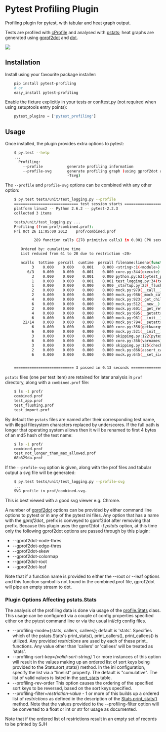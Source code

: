 # Pytest Profiling Plugin

Profiling plugin for pytest, with tabular and heat graph output.

Tests are profiled with [cProfile](http://docs.python.org/library/profile.html#module-cProfile) and analysed with [pstats](http://docs.python.org/library/profile.html#pstats.Stats); heat graphs are
generated using [gprof2dot](https://github.com/jrfonseca/gprof2dot) and [dot](http://www.graphviz.org/).

![](https://cdn.rawgit.com/manahl/pytest-plugins/master/pytest-profiling/docs/static/profile_combined.svg)


## Installation

Install using your favourite package installer:
```bash
    pip install pytest-profiling
    # or
    easy_install pytest-profiling
```

Enable the fixture explicitly in your tests or conftest.py (not required when using setuptools entry points):

```python
    pytest_plugins = ['pytest_profiling']
```

## Usage

Once installed, the plugin provides extra options to pytest:

```bash
    $ py.test --help
    ...
      Profiling:
        --profile           generate profiling information
        --profile-svg       generate profiling graph (using gprof2dot and dot
                            -Tsvg)
```

The ``--profile`` and ``profile-svg`` options can be combined with any other option:


```bash
    $ py.test tests/unit/test_logging.py --profile
    ============================= test session starts ==============================
    platform linux2 -- Python 2.6.2 -- pytest-2.2.3
    collected 3 items

    tests/unit/test_logging.py ...
    Profiling (from prof/combined.prof):
    Fri Oct 26 11:05:00 2012    prof/combined.prof

             289 function calls (278 primitive calls) in 0.001 CPU seconds

       Ordered by: cumulative time
       List reduced from 61 to 20 due to restriction <20>

       ncalls  tottime  percall  cumtime  percall filename:lineno(function)
            3    0.000    0.000    0.001    0.000 <string>:1(<module>)
          6/3    0.000    0.000    0.001    0.000 core.py:344(execute)
            3    0.000    0.000    0.001    0.000 python.py:63(pytest_pyfunc_call)
            1    0.000    0.000    0.001    0.001 test_logging.py:34(test_flushing)
            1    0.000    0.000    0.000    0.000 _startup.py:23(_flush)
            2    0.000    0.000    0.000    0.000 mock.py:979(__call__)
            2    0.000    0.000    0.000    0.000 mock.py:986(_mock_call)
            4    0.000    0.000    0.000    0.000 mock.py:923(_get_child_mock)
            6    0.000    0.000    0.000    0.000 mock.py:512(__new__)
            2    0.000    0.000    0.000    0.000 mock.py:601(__get_return_value)
            4    0.000    0.000    0.000    0.000 mock.py:695(__getattr__)
            6    0.000    0.000    0.000    0.000 mock.py:961(__init__)
        22/14    0.000    0.000    0.000    0.000 mock.py:794(__setattr__)
            6    0.000    0.000    0.000    0.000 core.py:356(getkwargs)
            6    0.000    0.000    0.000    0.000 mock.py:521(__init__)
            3    0.000    0.000    0.000    0.000 skipping.py:122(pytest_pyfunc_call)
            6    0.000    0.000    0.000    0.000 core.py:366(varnames)
            3    0.000    0.000    0.000    0.000 skipping.py:125(check_xfail_no_run)
            2    0.000    0.000    0.000    0.000 mock.py:866(assert_called_once_with)
            6    0.000    0.000    0.000    0.000 mock.py:645(__set_side_effect)


    =========================== 3 passed in 0.13 seconds ===========================
```

`pstats` files (one per test item) are retained for later analysis in `prof` directory, along with a `combined.prof` file:

```bash
    $ ls -1 prof/
    combined.prof
    test_app.prof
    test_flushing.prof
    test_import.prof
```

By default the `pstats` files are named after their corresponding test name, with illegal filesystem characters replaced by underscores.
If the full path is longer that operating system allows then it will be renamed to first 4 bytes of an md5 hash of the test name:

```bash
    $ ls -1 prof/
    combined.prof
    test_not_longer_than_max_allowed.prof
    68b329da.prof
```

If the ``--profile-svg`` option is given, along with the prof files and tabular output a svg file will be generated:

```bash
    $ py.test tests/unit/test_logging.py --profile-svg
    ...
    SVG profile in prof/combined.svg.
```

This is best viewed with a good svg viewer e.g. Chrome.

A number of [gprof2dot](https://github.com/jrfonseca/gprof2dot) options can be provided by either command line options to pytest or in any of the pytest ini
files. Any option that has a name with the _gprof2dot__ prefix is conveyed to gprof2dot after removing that prefix.
Because this plugin uses the gprof2dot _-f pstats_ option, at this time only the following
gprof2dot options are passed through by this plugin:
- \-\-gprof2dot-node-thres
- \-\-gprof2dot-edge-thres
- \-\-gprof2dot-skew
- \-\-gprof2dot-colormap
- \-\-gprof2dot-root
- \-\-gprof2dot-leaf

Note that if a function name is provided to either the --root or --leaf options and this
function symbol is not found in the combined.prof file, gprof2dot will
pipe an empty stream to dot.

### Plugin Options Affecting pstats.Stats

The analysis of the profiling data is done via usage of the
[profile.Stats](https://docs.python.org/3/library/profile.html#the-stats-class) class.
This usage can be configured via a couple of config properties specified either
on the pytest command line or via the usual ini/cfg config files.

- --profiling-mode={stats, callers, callees}; default is 'stats'. Specifies which of the pstats.Stats's
print_stats(), print_callers(), print_callees() is utilized. Any provided _restrictions_ are used by each
of these print_ functions. Any value other than 'callers' or 'callees' will be treated as 'stats'.
- --profiling-sort-key=_{valid-sort-string}_ 1 or more instances of this option will result in the values making up
an ordered list of sort keys being provided to the Stats.sort_stats() method. In the ini
configuration, specify the list via a "linelist" property. The default is "cumulative".
The list of valid values is listed in the
[sort_stats](https://docs.python.org/3/library/profile.html#pstats.Stats.sort_stats) table.
- --profiling-rev-order This option causes the ordering of the specified sort keys to be
reversed, based on the sort keys specified.
- --profiling-filter=_restriction-value_ - 1 or more of this builds up a ordered list of _restrictions_ as defined in the
description of the [Stats.print_stats()](https://docs.python.org/3/library/profile.html#pstats.Stats.print_stats) method.
Note that the values provided to the --profiling-filter option will be converted to a float or
int or str for usage as documented.

Note that if the ordered list of restrictions result in an empty set of records to be
printed by SJH

